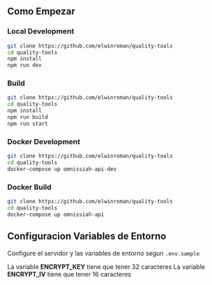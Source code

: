 ## Como Empezar

### Local Development
```bash
git clone https://github.com/elwinroman/quality-tools
cd quality-tools
npm install
npm run dev
```

### Build
```bash
git clone https://github.com/elwinroman/quality-tools
cd quality-tools
npm install
npm run build
npm run start
```

### Docker Development
```bash
git clone https://github.com/elwinroman/quality-tools
cd quality-tools
docker-compose up omnissiah-api-dev
```

### Docker Build
```bash
git clone https://github.com/elwinroman/quality-tools
cd quality-tools
docker-compose up omnissiah-api
```

## Configuracion Variables de Entorno

Configure el servidor y las variables de entorno segun `.env.sample`

La variable **ENCRYPT_KEY** tiene que tener 32 caracteres
La variable **ENCRYPT_IV** tiene que tener 16 caracteres